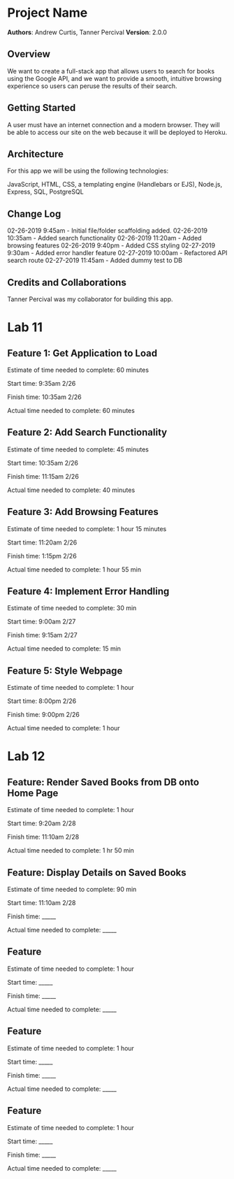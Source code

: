 # Project Name

**Authors**: Andrew Curtis, Tanner Percival
**Version**: 2.0.0

## Overview

We want to create a full-stack app that allows users to search for books using the Google API, and we want to provide a smooth, intuitive browsing experience so users can peruse the results of their search.

## Getting Started

A user must have an internet connection and a modern browser. They will be able to access our site on the web because it will be deployed to Heroku. 

## Architecture

For this app we will be using the following technologies:

JavaScript, HTML, CSS, a templating engine (Handlebars or EJS), Node.js, Express, SQL, PostgreSQL

## Change Log

02-26-2019 9:45am - Initial file/folder scaffolding added.
02-26-2019 10:35am - Added search functionality
02-26-2019 11:20am - Added browsing features
02-26-2019 9:40pm - Added CSS styling
02-27-2019 9:30am - Added error handler feature
02-27-2019 10:00am - Refactored API search route
02-27-2019 11:45am - Added dummy test to DB

## Credits and Collaborations
Tanner Percival was my collaborator for building this app.

# Lab 11

## Feature 1: Get Application to Load

Estimate of time needed to complete: 60 minutes

Start time: 9:35am 2/26

Finish time: 10:35am 2/26

Actual time needed to complete: 60 minutes

## Feature 2: Add Search Functionality

Estimate of time needed to complete: 45 minutes

Start time: 10:35am 2/26

Finish time: 11:15am 2/26

Actual time needed to complete: 40 minutes

## Feature 3: Add Browsing Features

Estimate of time needed to complete: 1 hour 15 minutes

Start time: 11:20am 2/26

Finish time: 1:15pm 2/26

Actual time needed to complete: 1 hour 55 min

## Feature 4: Implement Error Handling

Estimate of time needed to complete: 30 min

Start time: 9:00am 2/27

Finish time: 9:15am 2/27

Actual time needed to complete: 15 min

## Feature 5: Style Webpage

Estimate of time needed to complete: 1 hour

Start time: 8:00pm 2/26

Finish time: 9:00pm 2/26

Actual time needed to complete: 1 hour


# Lab 12 

## Feature: Render Saved Books from DB onto Home Page

Estimate of time needed to complete: 1 hour

Start time: 9:20am 2/28

Finish time: 11:10am 2/28

Actual time needed to complete: 1 hr 50 min

## Feature: Display Details on Saved Books

Estimate of time needed to complete: 90 min

Start time: 11:10am 2/28

Finish time: _____

Actual time needed to complete: _____

## Feature

Estimate of time needed to complete: 1 hour

Start time: _____

Finish time: _____

Actual time needed to complete: _____

## Feature

Estimate of time needed to complete: 1 hour

Start time: _____

Finish time: _____

Actual time needed to complete: _____

## Feature

Estimate of time needed to complete: 1 hour

Start time: _____

Finish time: _____

Actual time needed to complete: _____
